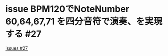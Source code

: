 # issue BPM120でNoteNumber 60,64,67,71 を四分音符で演奏、を実現する #27
[issues #27](https://github.com/cat2151/ym2151-zig-cc/issues/27)


